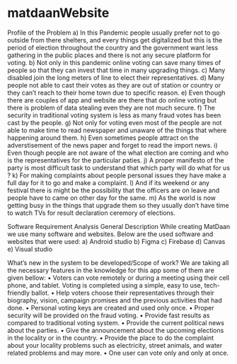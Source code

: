 # matdaanWebsite

Profile of the Problem
a) In this Pandemic people usually prefer not to go outside from there shelters, and every things get digitalized but this is the period of election throughout the country and the government want less gathering in the public places and there is not any secure platform for voting.
b) Not only in this pandemic online voting can save many times of people so that they can invest that time in many upgrading things.
c) Many disabled join the long meters of line to elect their representatives.
d) Many people not able to cast their votes as they are out of station or country or they
can’t reach to their home town due to specific reason.
e) Even though there are couples of app and website are there that do online voting but
there is problem of data stealing even they are not much secure.
f) The security in traditional voting system is less as many fraud votes has been cast by
the people.
g) Not only for voting even most of the people are not able to make time to read
newspaper and unaware of the things that where happening around them.
h) Even sometimes people attract on the adverstisement of the news paper and forget to
read the import news.
i) Even though people are not aware of the what election are coming and who is the
representatives for the particular paties.
j) A proper manifesto of the party is most difficult task to understand that which party
will do what for us ?
k) For making complaints about people personal issues they have make a full day for it
to go and make a complaint.
l) And if its weekend or any festival there is might be the possibility that the officers are
on leave and people have to came on other day for the same.
m) As the world is now getting busy in the things that upgrade them so they usually don’t
have time to watch TVs for result declaration ceremory of elections.

Software Requirement Analysis
General Description
While creating MatDaan we use many software and websites. Below are the used software and websites that were used:
a) Android studio
b) Figma
c) Firebase
d) Canvas
e) Visual studio

What’s new in the system to be developed/Scope of work?
We are taking all the necessary features in the knowledge for this app some of them are given bellow:
• Voters can vote remotely or during a meeting using their cell phone, and tablet. Voting is completed using a simple, easy to use, tech-friendly ballot.
• Help voters choose their representatives through their biography, vision, campaign promises and the previous activities that had done.
• Personal voting keys are created and used only once.
• Proper security will be provided on the fraud voting.
• Provide fast results as compared to traditional voting system.
• Provide the current political news about the parties.
• Give the announcement about the upcoming elections in the locality or in the country.
• Provide the place to do the complaint about your locality problems such as electricity, street animals, and water related problems and may more.
• One user can vote only and only at once.
